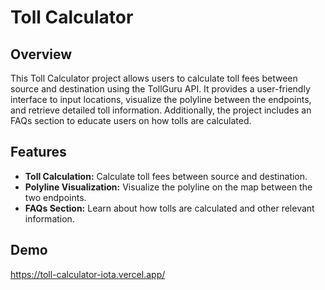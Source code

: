 # Toll Calculator

## Overview

This Toll Calculator project allows users to calculate toll fees between source and destination using the TollGuru API. It provides a user-friendly interface to input locations, visualize the polyline between the endpoints, and retrieve detailed toll information. Additionally, the project includes an FAQs section to educate users on how tolls are calculated.

## Features

- **Toll Calculation:** Calculate toll fees between source and destination.
- **Polyline Visualization:** Visualize the polyline on the map between the two endpoints.
- **FAQs Section:** Learn about how tolls are calculated and other relevant information.

## Demo

https://toll-calculator-iota.vercel.app/

